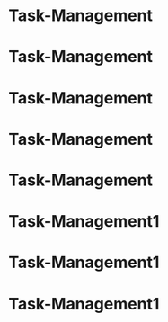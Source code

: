 # Task-Management
# Task-Management
# Task-Management
# Task-Management
# Task-Management
# Task-Management1
# Task-Management1
# Task-Management1
